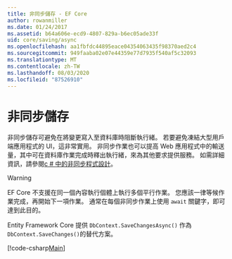 ```yaml
---
title: 非同步儲存 - EF Core
author: rowanmiller
ms.date: 01/24/2017
ms.assetid: b64a606e-ecd9-4807-829a-b6ec05ade33f
uid: core/saving/async
ms.openlocfilehash: aa1fbfdc44895eace04354063435f98370aed2c4
ms.sourcegitcommit: 949faaba02e07e44359e77d7935f540af5c32093
ms.translationtype: MT
ms.contentlocale: zh-TW
ms.lasthandoff: 08/03/2020
ms.locfileid: "87526910"
---
```

# <a name="asynchronous-saving"></a>非同步儲存

非同步儲存可避免在將變更寫入至資料庫時阻斷執行緒。 若要避免凍結大型用戶端應用程式的 UI，這非常實用。 非同步作業也可以提高 Web 應用程式中的輸送量，其中可在資料庫作業完成時釋出執行緒，來為其他要求提供服務。 如需詳細資訊，請參閱[c # 中的非同步程式設計](/dotnet/csharp/async)。

> [!WARNING]  
> EF Core 不支援在同一個內容執行個體上執行多個平行作業。 您應該一律等候作業完成，再開始下一項作業。 通常在每個非同步作業上使用 `await` 關鍵字，即可達到此目的。

Entity Framework Core 提供 `DbContext.SaveChangesAsync()` 作為 `DbContext.SaveChanges()`的替代方案。

[!code-csharp[Main](../../../samples/core/Saving/Async/Sample.cs#Sample)]
